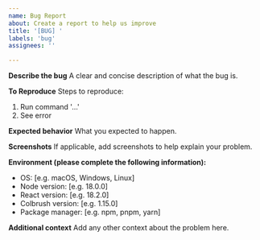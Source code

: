 ```yaml
---
name: Bug Report
about: Create a report to help us improve
title: '[BUG] '
labels: 'bug'
assignees: ''

---
```


**Describe the bug**
A clear and concise description of what the bug is.

**To Reproduce**
Steps to reproduce:
1. Run command '...'
2. See error

**Expected behavior**
What you expected to happen.

**Screenshots**
If applicable, add screenshots to help explain your problem.

**Environment (please complete the following information):**
- OS: [e.g. macOS, Windows, Linux]
- Node version: [e.g. 18.0.0]
- React version: [e.g. 18.2.0]
- Colbrush version: [e.g. 1.15.0]
- Package manager: [e.g. npm, pnpm, yarn]

**Additional context**
Add any other context about the problem here.
